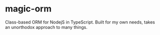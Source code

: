 # magic-orm
Class-based ORM for NodejS in TypeScript. Built for my own needs, takes an unorthodox approach to many things.
